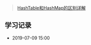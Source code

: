 
> [HashTable和HashMap的区别详解](https://www.cnblogs.com/williamjie/p/9099141.html)


## 学习记录

+ 2019-07-09 15:00
